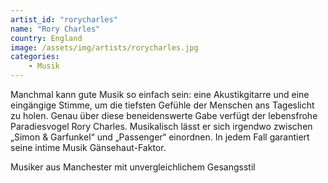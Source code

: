 ```yaml
---
artist_id: "rorycharles"
name: "Rory Charles"
country: England
image: /assets/img/artists/rorycharles.jpg
categories:
    - Musik
---
```

Manchmal kann gute Musik so einfach sein: eine Akustikgitarre und eine eingängige Stimme, um die tiefsten Gefühle der Menschen ans Tageslicht zu holen. Genau über diese beneidenswerte Gabe verfügt der lebensfrohe Paradiesvogel Rory Charles. Musikalisch lässt er sich irgendwo zwischen „Simon & Garfunkel“ und „Passenger“ einordnen. In jedem Fall garantiert seine intime Musik Gänsehaut-Faktor.

Musiker aus Manchester mit unvergleichlichem Gesangsstil